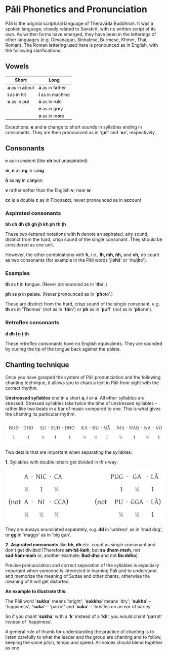 # Pāli Phonetics and Pronunciation

Pāli is the original scriptural language of Theravāda Buddhism. It was a spoken
language, closely related to Sanskrit, with no written script of its own. As
written forms have emerged, they have been in the letterings of other languages
(e.g. Devanagari, Sinhalese, Burmese, Khmer, Thai, Roman). The Roman lettering
used here is pronounced as in English, with the following clarifications:

## Vowels

| Short                 | Long                    |
|-----------------------|-------------------------|
| **a** as in **a**bout | **ā** as in f**a**ther  |
| **i** as in h**i**t   | **ī** as in mach**i**ne |
| **u** as in p**u**t   | **ū** as in r**u**le    |
|                       | **e** as in gr**e**y    |
|                       | **o** as in m**o**re    |

Exceptions: **e** and **o** change to short sounds in syllables ending in
consonants. They are then pronounced as in 'g**e**t' and '**o**x', respectively.

## Consonants

**c** as in an**c**ient (like **ch** but unaspirated)

**ṁ, ṅ** as **ng** in sa**ng**

**ñ** as **ny** in ca**ny**on

**v** rather softer than the English **v**; near **w**

**cc** is a double **c** as in Fibona**cc**i, never pronounced as in a**cc**ount

### Aspirated consonants

**bh ch dh ḍh gh jh kh ph th ṭh**

These two-lettered notations with **h** denote an aspirated, airy sound,
distinct from the hard, crisp sound of the single consonant. They should be
considered as one unit.

However, the other combinations with **h,** i.e., **lh, mh, ñh,** and **vh,** do
count as two consonants (for example in the Pāli words 'ji**vh**ā' or
'mu**ḷh**o').

### Examples

**th** as **t** in **t**ongue. (Never pronounced as in '**th**e'.)

**ph** as **p** in **p**alate. (Never pronounced as in '**ph**oto'.)

These are distinct from the hard, crisp sound of the single consonant, e.g.
**th** as in '**Th**omas' (not as in '**th**in') or **ph** as in '**p**uff' (not
as in '**ph**one').

### Retroflex consonants

**ḍ ḍh ḷ ṇ ṭ ṭh**

These retroflex consonants have no English equivalents. They are sounded
by curling the tip of the tongue back against the palate.

## Chanting technique

Once you have grasped the system of Pāli pronunciation and the following
chanting technique, it allows you to chant a text in Pāli from sight with the
correct rhythm.

**Unstressed syllables** end in a short **a, i** or **u**. All other syllables
are stressed. Stressed syllables take twice the time of unstressed syllables
&ndash; rather like two beats in a bar of music compared to one. This is what
gives the chanting its particular rhythm.

![bud-dho](./includes/images/bud-dho-su-sud-dho.jpg)

Two details that are important when separating the syllables:

**1.** Syllables with double letters get divided in this way:

![a-nic-ca](./includes/images/a-nic-ca.jpg)

They are always enunciated separately, e.g. **dd** in 'uddeso' as in
'mad dog', or **gg** in 'maggo' as in 'big gun'.

**2.** **Aspirated consonants** like **bh, dh** etc. count as single
consonant and don't get divided (Therefore **am·hā·kaṁ**, but
**sa·dham·maṁ**, not **sad·ham·maṁ** or, another example: **Bud·dho**
and not **Bu·ddho**).

Precise pronunciation and correct separation of the syllables is
especially important when someone is interested in learning Pāli and to
understand and memorize the meaning of Suttas and other chants,
otherwise the meaning of it will get distorted.

**An example to illustrate this:**

The Pāli word '**sukka**' means 'bright'; '**sukkha**' means 'dry'; '**sukha**'
&ndash; 'happiness'; '**suka**' &ndash; 'parrot' and '**sūka**' &ndash;
'bristles on an ear of barley'.

So if you chant '**sukha**' with a '**k**' instead of a '**kh**', you would
chant 'parrot' instead of 'happiness'.

A general rule of thumb for understanding the practice of chanting is to listen
carefully to what the leader and the group are chanting and to follow, keeping
the same pitch, tempo and speed. All voices should blend together as one.

